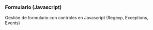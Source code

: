 ### Formulario (Javascript)

Gestión de formulario con controles en Javascript (Regexp, Exceptions, Events)
